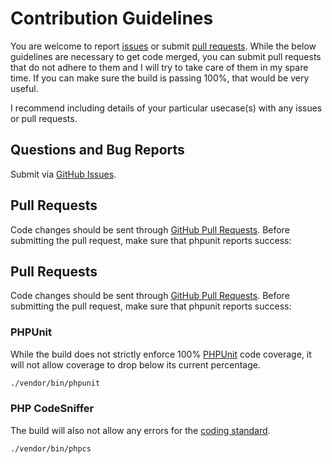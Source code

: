 # Contribution Guidelines
You are welcome to report [issues](/../../issues) or submit [pull requests](/../../pulls).  While the below guidelines are necessary to get code merged, you can submit pull requests that do not adhere to them and I will try to take care of them in my spare time. If you can make sure the build is passing 100%, that would be very useful.

I recommend including details of your particular usecase(s) with any issues or pull requests.

## Questions and Bug Reports
Submit via [GitHub Issues](/../../issues).

## Pull Requests
Code changes should be sent through [GitHub Pull Requests](/../../pulls).  Before submitting the pull request, make sure that phpunit reports success:

## Pull Requests
Code changes should be sent through [GitHub Pull Requests](/../../pulls).  Before submitting the pull request, make sure that phpunit reports success:

### PHPUnit
While the build does not strictly enforce 100% [PHPUnit](http://www.phpunit.de) code coverage, it will not allow coverage to drop below its current percentage.

```sh
./vendor/bin/phpunit
```

### PHP CodeSniffer
The build will also not allow any errors for the [coding standard](http://www.php-fig.org/psr/psr-2/).

```sh
./vendor/bin/phpcs
